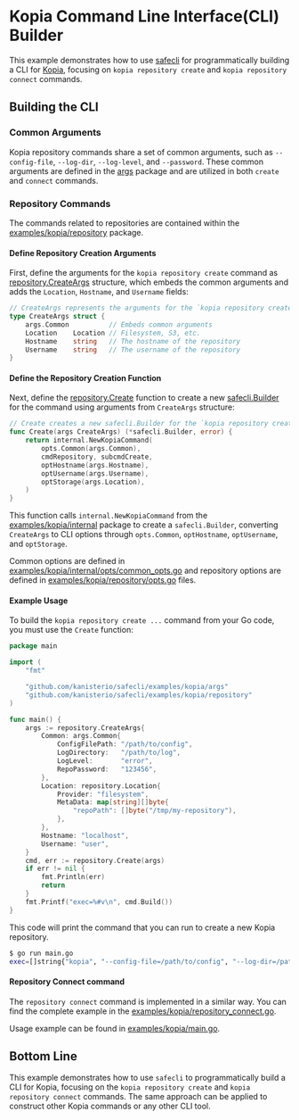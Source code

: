 # Kopia Command Line Interface(CLI) Builder

This example demonstrates how to use [safecli](https://github.com/kanisterio/safecli) for programmatically building a CLI for [Kopia](https://github.com/kopia/kopia), focusing on `kopia repository create` and `kopia repository connect` commands.

## Building the CLI

### Common Arguments

Kopia repository commands share a set of common arguments, such as `--config-file`, `--log-dir`, `--log-level`, and `--password`. These common arguments are defined in the [args](args/common_args.go) package and are utilized in both `create` and `connect` commands.

### Repository Commands

The commands related to repositories are contained within the [examples/kopia/repository](repository/) package.


#### Define Repository Creation Arguments

First, define the arguments for the `kopia repository create` command as [repository.CreateArgs](repository/repository_create.go) structure, which embeds the common arguments and adds the `Location`, `Hostname`, and `Username` fields:

```go
// CreateArgs represents the arguments for the `kopia repository create` command.
type CreateArgs struct {
    args.Common          // Embeds common arguments
    Location    Location // Filesystem, S3, etc.
    Hostname    string   // The hostname of the repository
    Username    string   // The username of the repository
}
```

#### Define the Repository Creation Function

Next, define the [repository.Create](repository/repository_create.go) function to create a new [safecli.Builder](https://github.com/kanisterio/safecli/blob/main/safecli.go) for the command using arguments from `CreateArgs` structure:

```go
// Create creates a new safecli.Builder for the `kopia repository create` command.
func Create(args CreateArgs) (*safecli.Builder, error) {
    return internal.NewKopiaCommand(
        opts.Common(args.Common),
        cmdRepository, subcmdCreate,
        optHostname(args.Hostname),
        optUsername(args.Username),
        optStorage(args.Location),
    )
}
```

This function calls `internal.NewKopiaCommand` from the [examples/kopia/internal](internal/kopia.go) package to create a `safecli.Builder`, converting `CreateArgs` to CLI options through `opts.Common`, `optHostname`, `optUsername`, and `optStorage`.

Common options are defined in [examples/kopia/internal/opts/common_opts.go](internal/opts/common_opts.go) and repository options are defined in [examples/kopia/repository/opts.go](repository/opts.go) files.

#### Example Usage

To build the `kopia repository create ...` command from your Go code, you must use the `Create` function:

```go
package main

import (
    "fmt"

    "github.com/kanisterio/safecli/examples/kopia/args"
    "github.com/kanisterio/safecli/examples/kopia/repository"
)

func main() {
    args := repository.CreateArgs{
        Common: args.Common{
            ConfigFilePath: "/path/to/config",
            LogDirectory:   "/path/to/log",
            LogLevel:       "error",
            RepoPassword:   "123456",
        },
        Location: repository.Location{
            Provider: "filesystem",
            MetaData: map[string][]byte{
                "repoPath": []byte("/tmp/my-repository"),
            },
        },
        Hostname: "localhost",
        Username: "user",
    }
    cmd, err := repository.Create(args)
    if err != nil {
        fmt.Println(err)
        return
    }
    fmt.Printf("exec=%#v\n", cmd.Build())
}
```

This code will print the command that you can run to create a new Kopia repository.

```bash
$ go run main.go
exec=[]string{"kopia", "--config-file=/path/to/config", "--log-dir=/path/to/log", "--log-level=error", "--password=123456", "repository", "create", "--override-hostname=localhost", "--override-username=user", "filesystem", "--path=/tmp/my-repository"}
```

#### Repository Connect command 

The `repository connect` command is implemented in a similar way. You can find the complete example in the [examples/kopia/repository_connect.go](repository/repository_connect.go).

Usage example can be found in [examples/kopia/main.go](main.go).


## Bottom Line

This example demonstrates how to use `safecli` to programmatically build a CLI for Kopia, focusing on the `kopia repository create` and `kopia repository connect` commands. The same approach can be applied to construct other Kopia commands or any other CLI tool.
